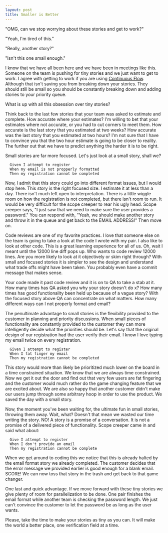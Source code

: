 ```yaml
---
layout: post
title: Smaller is Better
---
```


"OMG, can we stop worrying about these stories and get to work?"

"Yeah, I'm tired of this."

"Really, another story?"

"Isn't this one small enough."

I know that we have all been here and we have been in meetings like
this. Someone on the team is pushing for tiny stories and we just want
to get to work. I agree with getting to work if you are using
[Continuous Flow](https://en.wikipedia.org/wiki/Continuous_Flow_Manufacturing).
Although that isn't saving you from breaking down your stories. They
should still be small so you should be constantly breaking down and
adding stories to your priority queue.

What is up with all this obsession over tiny stories?

Think back to the last few stories that your team was asked to estimate
and complete. How accurate where your estimates? I'm willing to bet that
your estimates where not accurate, or you had to cut corners to meet
them. How accurate is the last story that you estimated at two weeks?
How accurate was the last story that you estimated at two hours? I'm
not sure that I have to convince you that the two hour estimate is going
to be closer to reality. The further out that we have to predict
anything the harder it is to be right.

Small stories are far more focused. Let's just look at a small story,
shall we?

```
  Given I attempt to register
  When my email is not propperly formatted
  Then my registration cannot be completed
```

Now, I admit that this story could go into different format issues, but
I would stop here. This story is the right focused size. I estimate it
at less than a day. There isn't much left open to interpretation. There
is a little wiggle room on how the registration is not completed, but
there isn't room to run. It would be very difficult for the scope
creeper to rear his ugly head. Scope creeper says, "I just saw that we
need to make sure the user provides a password." You can respond with,
"Yeah, we should make another story and throw it in the queue and get
back to the EMAIL ADDRESS!" Then move on.

Code reviews are one of my favorite practices. I love that someone else
on the team is going to take a look at the code I wrote with my pair. I
also like to look at other code. This is a great learning experience for
all of us. Oh, wait I meant until the 12000 line diff pops up. Who wants
to code review 12000 lines. Are you more likely to look at it
objectively or skim right through? With small and focused stories it is
simpler to see the design and understand what trade offs might have been
taken. You probably even have a commit message that makes sense.

Your code made it past code review and it is on to QA to take a stab at
it. How many times has QA asked you why your story doesn't do x? How
many times has good functionality been held up because of a vague story?
With the focused story above QA can concentrate on what matters. How
many different ways can I not properly format and email?

The penultimate advantage to small stories is the flexibility
provided to the customer in planning and priority discussions. When small
pieces of functionality are constantly provided to the customer they can
more intelligently decide what the priorities should be. Let's say that
the original design of our registration had the user verify their email.
I know I love typing my email twice on every registration.

```
  Given I attempt to register
  When I fat finger my email
  Then my registration cannot be completed
```

This story would more than likely be prioritized much lower on the board
in a time constrained situation. We know that we are always time
constrained. Now we get it out the door and find out that very few users
are fat fingering and the customer would much rather do the game
changing feature that we are excited about. We are also so happy that
another customer didn't make our users jump through some arbitrary hoop
in order to use the product. We saved the day with a small story.

Now, the moment you've been waiting for, the ultimate fun in small
stories, throwing them away. Wait, what? Doesn't that mean we wasted our
time writing the story. NO! A story is a promise of a conversation. It
is not a promise of a delivered piece of functionality. Scope creeper
came in and said what about:

```
  Give I attempt to register
  When I don't provide an email
  Then my registration cannot be complete
```

When we get around to coding this we notice that this is already halted
by the email format story we already completed. The customer decides that
the error message we provided earlier is good enough for a blank email.
SCORE! We can now toss that story in the trash and get back to that game
changer.

One last and quick advantage. If we move forward with these tiny stories
we give plenty of room for parallelization to be done. One pair finishes
the email format while another team is checking the password length. We
just can't convince the customer to let the password be as long as
the user wants.

Please, take the time to make your stories as tiny as you can. It will
make the world a better place, one verification field at a time.
